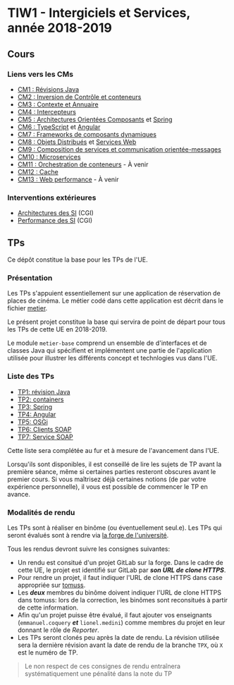 # TIW1 - Intergiciels et Services, année 2018-2019

## Cours

### Liens vers les CMs

  * [CM1 : Révisions Java](https://perso.liris.cnrs.fr/ecoquery/enseignement/tiw1-is/01-intro-java.pdf)
  * [CM2 : Inversion de Contrôle et conteneurs](https://perso.liris.cnrs.fr/lionel.medini/enseignement/IS/CM_IS_conteneurs.pdf)
  * [CM3 : Contexte et Annuaire](https://perso.liris.cnrs.fr/lionel.medini/enseignement/IS/CM_IS_contexte.pdf)
  * [CM4 : Intercepteurs](https://perso.liris.cnrs.fr/ecoquery/enseignement/tiw1-is/tiw5-handlers.pdf)
  * [CM5 : Architectures Orientées Composants](https://perso.liris.cnrs.fr/lionel.medini/enseignement/IS/CM_IS_composants.pdf) et [Spring](https://perso.liris.cnrs.fr/lionel.medini/enseignement/IS/CM_IS_spring.pdf)
  * [CM6 : TypeScript](https://perso.liris.cnrs.fr/lionel.medini/enseignement/IS/revealJS/#TypeScript) et [Angular](https://perso.liris.cnrs.fr/lionel.medini/enseignement/IS/revealJS/#Angular)
  * [CM7 : Frameworks de composants dynamiques](https://perso.liris.cnrs.fr/lionel.medini/enseignement/IS/CM_IS_OSGi.pdf)
  * [CM8 : Objets Distribués](https://perso.liris.cnrs.fr/lionel.medini/enseignement/IS/CM_IS_objets_distribues.pdf) et [Services Web](https://perso.liris.cnrs.fr/lionel.medini/enseignement/IS/CM_IS_services_web.pdf)
  * [CM9 : Composition de services et communication orientée-messages](https://perso.liris.cnrs.fr/ecoquery/enseignement/tiw1-is/CompositionMessaging.pdf)
  * [CM10 : Microservices](https://perso.liris.cnrs.fr/lionel.medini/enseignement/IS/CM_IS_microservices.pdf)
  * [CM11 : Orchestration de conteneurs]() - À venir
  * [CM12 : Cache](https://perso.liris.cnrs.fr/ecoquery/enseignement/tiw1-is/CacheApplicatif.pdf)
  * [CM13 : Web performance]()  - À venir
  
### Interventions extérieures

  * [Architectures des SI]() (CGI)
  * [Performance des SI]() (CGI)

## TPs

Ce dépôt constitue la base pour les TPs de l'UE.

### Présentation

Les TPs s'appuient essentiellement sur une application de réservation de places de cinéma.
Le métier codé dans cette application est décrit dans le fichier [metier](metier.md).

Le présent projet constitue la base qui servira de point de départ pour tous les TPs de cette UE en 2018-2019.

Le module `metier-base` comprend un ensemble de d'interfaces et de classes Java qui spécifient et implémentent une partie de l'application utilisée pour illustrer les différents concept et technlogies vus dans l'UE.

### Liste des TPs

* [TP1: révision Java](tp1/README.md)
* [TP2: containers](tp2/README.md)
* [TP3: Spring](tp3/README.md)
* [TP4: Angular](tp4/README.md)
* [TP5: OSGi](tp5/README.md)
* [TP6: Clients SOAP](tp6/README.md)
* [TP7: Service SOAP](tp7/README.md)

Cette liste sera complétée au fur et à mesure de l'avancement dans l'UE.

Lorsqu'ils sont disponibles, il est conseillé de lire les sujets de TP avant la première séance, même si certaines parties resteront obscures avant le premier cours.
Si vous maîtrisez déjà certaines notions (de par votre expérience personnelle), il vous est possible de commencer le TP en avance.

### Modalités de rendu

Les TPs sont à réaliser en binôme (ou éventuellement seul.e).
Les TPs qui seront évalués sont à rendre via [la forge de l'université](https://forge.univ-lyon1.fr).


Tous les rendus devront suivre les consignes suivantes:

* Un rendu est consitué d'un projet GitLab sur la forge. Dans le cadre de cette UE, le projet est identifié sur GitLab par _**son URL de clone HTTPS**_.
* Pour rendre un projet, il faut indiquer l'URL de clone HTTPS dans case appropriée sur [tomuss](https://tomuss.univ-lyon1.fr).
* Les _**deux**_ membres du binôme doivent indiquer l'URL de clone HTTPS dans tomuss: lors de la correction, les binômes sont reconsitués à partir de cette information.
* Afin qu'un projet puisse être évalué, il faut ajouter vos enseignants (`emmanuel.coquery` _**et**_ `lionel.medini`) comme membres du projet en leur donnant le rôle de _Reporter_.
* Les TPs seront clonés peu après la date de rendu. 
  La révision utilisée sera la dernière révision avant la date de rendu de la branche `TPX`, où `X` est le numéro de TP.

> Le non respect de ces consignes de rendu entraînera systématiquement une pénalité dans la note du TP
